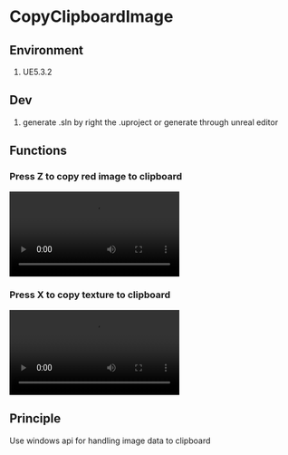 # CopyClipboardImage

## Environment
1. UE5.3.2

## Dev
1. generate .sln by right the .uproject or generate through unreal editor

## Functions 
### Press Z to copy red image to clipboard
<video src='https://youtu.be/3FEePfON-Ko'></video>

### Press X to copy texture to clipboard
<video src='https://youtu.be/02HJQW1Au3w'></video>

## Principle
Use windows api for handling image data to clipboard 
